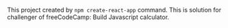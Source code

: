 This project created by <code>npm create-react-app</code> command.
This is solution for challenger of freeCodeCamp: Build Javascript calculator.
